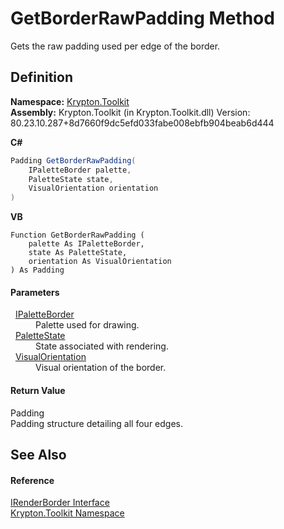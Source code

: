 # GetBorderRawPadding Method


Gets the raw padding used per edge of the border.



## Definition
**Namespace:** <a href="79d2eac2-21f4-54ff-7552-b20c33c30600.md">Krypton.Toolkit</a>  
**Assembly:** Krypton.Toolkit (in Krypton.Toolkit.dll) Version: 80.23.10.287+8d7660f9dc5efd033fabe008ebfb904beab6d444

**C#**
``` C#
Padding GetBorderRawPadding(
	IPaletteBorder palette,
	PaletteState state,
	VisualOrientation orientation
)
```
**VB**
``` VB
Function GetBorderRawPadding ( 
	palette As IPaletteBorder,
	state As PaletteState,
	orientation As VisualOrientation
) As Padding
```



#### Parameters
<dl><dt>  <a href="dd253da2-d489-07ff-6865-3729039fb875.md">IPaletteBorder</a></dt><dd>Palette used for drawing.</dd><dt>  <a href="93e626cd-00cf-240e-06c6-ab4d47e982ba.md">PaletteState</a></dt><dd>State associated with rendering.</dd><dt>  <a href="d38051f8-c2cc-e81c-0029-02f7ad46f2fa.md">VisualOrientation</a></dt><dd>Visual orientation of the border.</dd></dl>

#### Return Value
Padding  
Padding structure detailing all four edges.

## See Also


#### Reference
<a href="eb8fb029-63ba-b366-e6de-07160a1134ee.md">IRenderBorder Interface</a>  
<a href="79d2eac2-21f4-54ff-7552-b20c33c30600.md">Krypton.Toolkit Namespace</a>  
